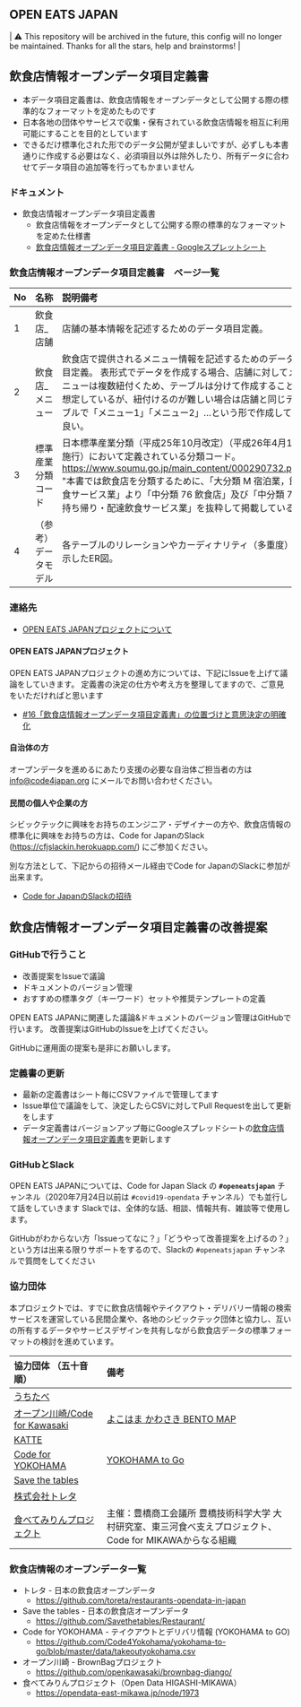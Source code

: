 OPEN EATS JAPAN
-----
| ⚠️ This repository will be archived in the future, this config will no longer be maintained. Thanks for all the stars, help and brainstorms! |


## 飲食店情報オープンデータ項目定義書
* 本データ項目定義書は、飲食店情報をオープンデータとして公開する際の標準的なフォーマットを定めたものです
* 日本各地の団体やサービスで収集・保有されている飲食店情報を相互に利用可能にすることを目的としています
* できるだけ標準化された形でのデータ公開が望ましいですが、必ずしも本書通りに作成する必要はなく、必須項目以外は除外したり、所有データに合わせてデータ項目の追加等を行ってもかまいません

### ドキュメント

* 飲食店情報オープンデータ項目定義書
    * 飲食店情報をオープンデータとして公開する際の標準的なフォーマットを定めた仕様書
    * [飲食店情報オープンデータ項目定義書 - Googleスプレットシート](
https://docs.google.com/spreadsheets/d/1fneMd1HGSnWZAaRyK_r2MWKxwujRqC7A/edit#gid=1513166793)


### 飲食店情報オープンデータ項目定義書　ページ一覧
| No  | 名称 | 説明備考 |
|:----|:-----|:--------|
| 1 | 飲食店_店舗 | 店舗の基本情報を記述するためのデータ項目定義。|
| 2 | 飲食店_メニュー | 飲食店で提供されるメニュー情報を記述するためのデータ項目定義。		表形式でデータを作成する場合、店舗に対してメニューは複数紐付くため、テーブルは分けて作成することを想定しているが、紐付けるのが難しい場合は店舗と同じテーブルで「メニュー1」「メニュー2」…という形で作成しても良い。|
| 3 | 標準産業分類コード | 日本標準産業分類（平成25年10月改定）（平成26年4月1日施行）において定義されている分類コード。https://www.soumu.go.jp/main_content/000290732.pdf" "本書では飲食店を分類するために、「大分類 M 宿泊業，飲食サービス業」より「中分類 76 飲食店」及び「中分類 77 持ち帰り・配達飲食サービス業」を抜粋して掲載している。 |
| 4 | （参考）データモデル | 各テーブルのリレーションやカーディナリティ（多重度）を示したER図。|


### 連絡先

* [OPEN EATS JAPANプロジェクトについて](https://www.code4japan.org/activity/open_eats_japan)

#### OPEN EATS JAPANプロジェクト
OPEN EATS JAPANプロジェクトの進め方については、下記にIssueを上げて議論をしていきます。
定義書の決定の仕方や考え方を整理してますので、ご意見をいただければと思います

* [#16「飲食店情報オープンデータ項目定義書」の位置づけと意思決定の明確化](https://github.com/codeforjapan/OPEN-EATS-JAPAN/issues/16)


#### 自治体の方

オープンデータを進めるにあたり支援の必要な自治体ご担当者の方は info@code4japan.org にメールでお問い合わせください。

#### 民間の個人や企業の方
シビックテックに興味をお持ちのエンジニア・デザイナーの方や、飲食店情報の標準化に興味をお持ちの方は、Code for JapanのSlack (https://cfjslackin.herokuapp.com/) にご参加ください。

別な方法として、下記からの招待メール経由でCode for JapanのSlackに参加が出来ます。
* [Code for JapanのSlackの招待](https://join.slack.com/t/cfj/shared_invite/zt-88tbjehh-_ANL8iwMkwAuuBtXqiyPYg)


## 飲食店情報オープンデータ項目定義書の改善提案

### GitHubで行うこと

* 改善提案をIssueで議論
* ドキュメントのバージョン管理
* おすすめの標準タグ（キーワード）セットや推奨テンプレートの定義

OPEN EATS JAPANに関連した議論&ドキュメントのバージョン管理はGitHubで行います。
改善提案はGitHubのIssueを上げてください。  


GitHubに運用面の提案も是非にお願いします。

### 定義書の更新

* 最新の定義書はシート毎にCSVファイルで管理してます
* Issue単位で議論をして、決定したらCSVに対してPull Requestを出して更新をします
* データ定義書はバージョンアップ毎にGoogleスプレッドシートの[飲食店情報オープンデータ項目定義書](https://docs.google.com/spreadsheets/d/1fneMd1HGSnWZAaRyK_r2MWKxwujRqC7A/edit#gid=1513166793)を更新します

### GitHubとSlack

OPEN EATS JAPANについては、Code for Japan Slack の **`#openeatsjapan`** チャンネル（2020年7月24日以前は `#covid19-opendata` チャンネル）でも並行して話をしていきます
Slackでは、全体的な話、相談、情報共有、雑談等で使用します。

GitHubがわからない方「Issueってなに？」「どうやって改善提案を上げるの？」という方は出来る限りサポートをするので、Slackの `#openeatsjapan` チャンネルで質問をしてください

### 協力団体
本プロジェクトでは、すでに飲食店情報やテイクアウト・デリバリー情報の検索サービスを運営している民間企業や、各地のシビックテック団体と協力し、互いの所有するデータやサービスデザインを共有しながら飲食店データの標準フォーマットの検討を進めています。

| 協力団体 （五十音順）| 備考 |
|:--------|:--|
| [うちたべ](https://uchitabe.com/)　| |
| [オープン川崎/Code for Kawasaki](https://www.openkawasaki.org/) | [よこはま かわさき BENTO MAP](https://brownbag.openkawasaki.org/) |
| [KATTE](https://katte.info/)　| |
| [Code for YOKOHAMA](https://code4.yokohama/)　| [YOKOHAMA to Go](https://to-go.yokohama/) |
| [Save the tables](https://savethetables.org/)　| |
| [株式会社トレタ](https://toreta.in/jp/)　| |
| [食べてみりんプロジェクト](https://uzura.org/archives/2823) | 主催：豊橋商工会議所 豊橋技術科学大学 大村研究室、東三河食べ支えプロジェクト、Code for MIKAWAからなる組織 |

### 飲食店情報のオープンデータ一覧

* トレタ - 日本の飲食店オープンデータ
    - https://github.com/toreta/restaurants-opendata-in-japan
* Save the tables - 日本の飲食店オープンデータ
    - https://github.com/Savethetables/Restaurant/
* Code for YOKOHAMA - テイクアウトとデリバリ情報 (YOKOHAMA to GO)
    - https://github.com/Code4Yokohama/yokohama-to-go/blob/master/data/takeoutyokohama.csv
* オープン川崎 - BrownBagプロジェクト
    - https://github.com/openkawasaki/brownbag-django/
* 食べてみりんプロジェクト（Open Data HIGASHI-MIKAWA）
    - https://opendata-east-mikawa.jp/node/1973 


